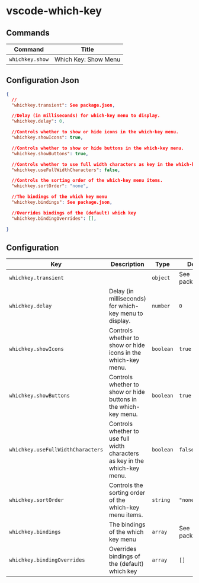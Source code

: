 # vscode-which-key

## Commands

| Command         | Title                |
| --------------- | -------------------- |
| `whichkey.show` | Which Key: Show Menu |

## Configuration Json

```json
{
  //
  "whichkey.transient": See package.json,

  //Delay (in milliseconds) for which-key menu to display.
  "whichkey.delay": 0,

  //Controls whether to show or hide icons in the which-key menu.
  "whichkey.showIcons": true,

  //Controls whether to show or hide buttons in the which-key menu.
  "whichkey.showButtons": true,

  //Controls whether to use full width characters as key in the which-key menu.
  "whichkey.useFullWidthCharacters": false,

  //Controls the sorting order of the which-key menu items.
  "whichkey.sortOrder": "none",

  //The bindings of the which key menu
  "whichkey.bindings": See package.json,

  //Overrides bindings of the (default) which key
  "whichkey.bindingOverrides": [],

}
```

## Configuration

| Key                               | Description                                                                 | Type      | Default          |
| --------------------------------- | --------------------------------------------------------------------------- | --------- | ---------------- |
| `whichkey.transient`              |                                                                             | `object`  | See package.json |
| `whichkey.delay`                  | Delay (in milliseconds) for which-key menu to display.                      | `number`  | `0`              |
| `whichkey.showIcons`              | Controls whether to show or hide icons in the which-key menu.               | `boolean` | `true`           |
| `whichkey.showButtons`            | Controls whether to show or hide buttons in the which-key menu.             | `boolean` | `true`           |
| `whichkey.useFullWidthCharacters` | Controls whether to use full width characters as key in the which-key menu. | `boolean` | `false`          |
| `whichkey.sortOrder`              | Controls the sorting order of the which-key menu items.                     | `string`  | `"none"`         |
| `whichkey.bindings`               | The bindings of the which key menu                                          | `array`   | See package.json |
| `whichkey.bindingOverrides`       | Overrides bindings of the (default) which key                               | `array`   | `[]`             |